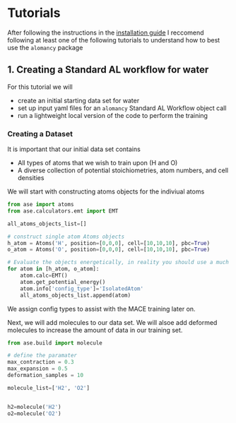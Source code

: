 # Tutorials

After following the instructions in the [installation guide](installation.md) I reccomend following at least one of the following tutorials to understand how to best use the `alomancy` package

## 1. Creating a Standard AL workflow for water

For this tutorial we will
- create an initial starting data set for water
- set up input yaml files for an `alomancy` Standard AL Workflow object call
- run a lightweight local version of the code to perform the training

### Creating a Dataset
It is important that our initial data set contains
- All types of atoms that we wish to train upon (H and O)
- A diverse collection of potential stoichiometries, atom numbers, and cell densities

We will start with constructing atoms objects for the indiviual atoms

```python
from ase import atoms
from ase.calculators.emt import EMT

all_atoms_objects_list=[]

# construct single atom Atoms objects
h_atom = Atoms('H', position=[0,0,0], cell=[10,10,10], pbc=True)
o_atom = Atoms('O', position=[0,0,0], cell=[10,10,10], pbc=True)

# Evaluate the objects energetically, in reality you should use a much higher accuracy method than EMT such as DFT
for atom in [h_atom, o_atom]:
    atom.calc=EMT()
    atom.get_potential_energy()
    atom.info['config_type']='IsolatedAtom'
    all_atoms_objects_list.append(atom)

```
We assign config types to assist with the MACE training later on.

Next, we will add molecules to our data set. We will alsoe add deformed molecules to increase the amount of data in our training set.

```python
from ase.build import molecule

# define the paramater
max_contraction = 0.3
max_expansion = 0.5
deformation_samples = 10

molecule_list=['H2', 'O2']


h2=molecule('H2')
o2=molecule('O2')

